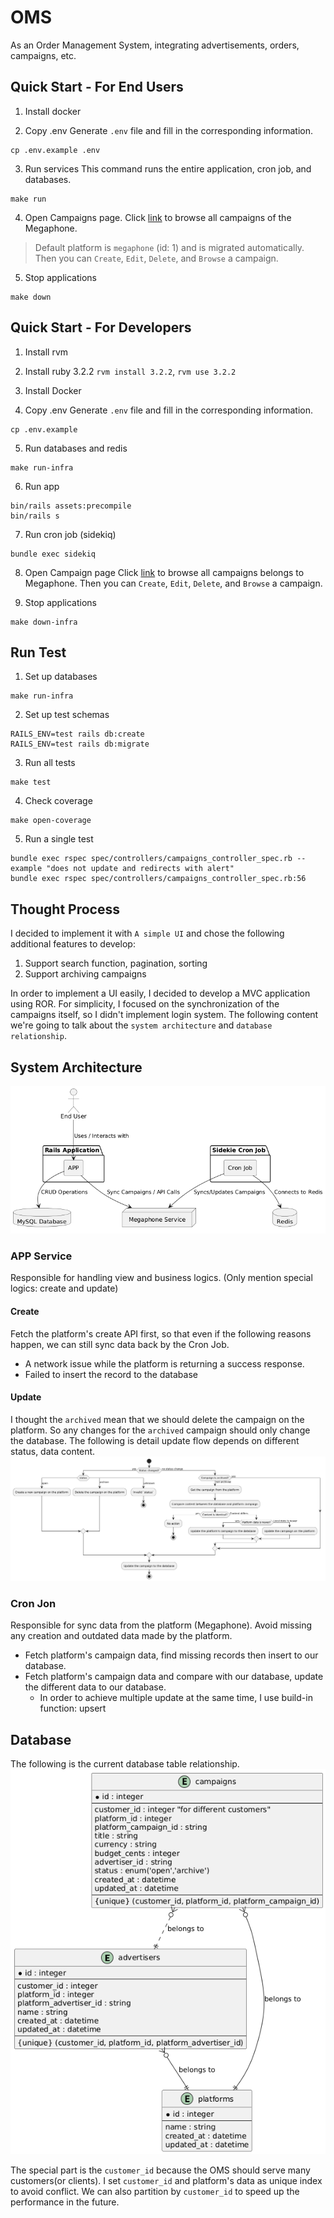 # OMS 
As an Order Management System, integrating advertisements, orders, campaigns, etc.

## Quick Start - For End Users
1. Install docker

2. Copy .env
Generate `.env` file and fill in the corresponding information.
```
cp .env.example .env
```

3. Run services
This command runs the entire application, cron job, and databases.
```
make run
```

4. Open Campaigns page.
Click [link](http://localhost:3000/platforms/1/campaigns?page=1) to browse all campaigns of the Megaphone.
> Default platform is `megaphone` (id: 1) and is migrated automatically.
Then you can `Create`, `Edit`, `Delete`, and `Browse` a campaign.

5. Stop applications
```
make down
```

## Quick Start - For Developers
1. Install rvm
2. Install ruby 3.2.2 `rvm install 3.2.2`, `rvm use 3.2.2`
3. Install Docker

4. Copy .env
Generate `.env` file and fill in the corresponding information.
```
cp .env.example
```

5. Run databases and redis
```
make run-infra
```

6. Run app
```
bin/rails assets:precompile
bin/rails s
```

7. Run cron job (sidekiq)
```
bundle exec sidekiq
```

8. Open Campaign page
Click [link](http://localhost:3000/platforms/1/campaigns?page=1) to browse all campaigns belongs to Megaphone.
Then you can `Create`, `Edit`, `Delete`, and `Browse` a campaign.

9. Stop applications
```
make down-infra
```

## Run Test
1. Set up databases
```
make run-infra
```

2. Set up test schemas
```
RAILS_ENV=test rails db:create
RAILS_ENV=test rails db:migrate
```

3. Run all tests
```
make test
```

4. Check coverage
```
make open-coverage
```

5. Run a single test
```
bundle exec rspec spec/controllers/campaigns_controller_spec.rb --example "does not update and redirects with alert"
bundle exec rspec spec/controllers/campaigns_controller_spec.rb:56
```

## Thought Process
I decided to implement it with `A simple UI` and chose the following additional features to develop:
1. Support search function, pagination, sorting
2. Support archiving campaigns

In order to implement a UI easily, I decided to develop a MVC application using ROR.
For simplicity, I focused on the synchronization of the campaigns itself, so I didn't implement login system.
The following content we're going to talk about the `system architecture` and `database relationship`.

## System Architecture
![system-architecture](/doc/images/system-architecture.png)

### APP Service
Responsible for handling view and business logics. (Only mention special logics: create and update)

#### Create
Fetch the platform's create API first, so that even if the following reasons happen, we can still sync data back by the Cron Job.
- A network issue while the platform is returning a success response.
- Failed to insert the record to the database

#### Update
I thought the `archived` mean that we should delete the campaign on the platform. So any changes for the `archived` campaign should only change the database.
The following is detail update flow depends on different status, data content.
![update-flow](/doc/images/update-flow.png)

### Cron Jon
Responsible for sync data from the platform (Megaphone). Avoid missing any creation and outdated data made by the platform.
- Fetch platform's campaign data, find missing records then insert to our database.
- Fetch platform's campaign data and compare with our database, update the different data to our database.
    - In order to achieve multiple update at the same time, I use build-in function: upsert

## Database
The following is the current database table relationship.
![DB-ER](/doc/images/db-er.png)

The special part is the `customer_id` because the OMS should serve many customers(or clients). I set `customer_id` and platform's data as unique index to avoid conflict. We can also partition by `customer_id` to speed up the performance in the future.
